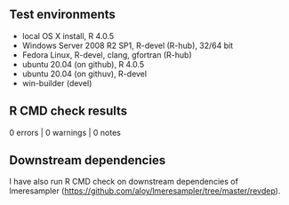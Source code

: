 ## Test environments
* local OS X install, R 4.0.5
* Windows Server 2008 R2 SP1, R-devel (R-hub), 32/64 bit
* Fedora Linux, R-devel, clang, gfortran (R-hub)
* ubuntu 20.04 (on github), R 4.0.5
* ubuntu 20.04 (on githuv), R-devel
* win-builder (devel)


## R CMD check results

0 errors | 0 warnings | 0 notes

## Downstream dependencies
I have also run R CMD check on downstream dependencies of lmeresampler 
(https://github.com/aloy/lmeresampler/tree/master/revdep). 
